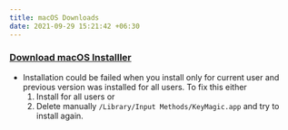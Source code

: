 ```yaml
---
title: macOS Downloads
date: 2021-09-29 15:21:42 +06:30
---
```


### [Download macOS Installler](https://github.com/thantthet/keymagic/releases/tag/macos-1.5.6)

- Installation could be failed when you install only for current user and previous version was installed for all users. To fix this either
  1. Install for all users or
  2. Delete manually `/Library/Input Methods/KeyMagic.app` and try to install again.
